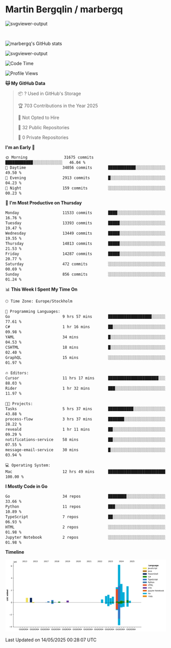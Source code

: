 # Martin Bergqlin / marbergq

![svgviewer-output](https://user-images.githubusercontent.com/2405410/206014777-22d41ecb-c24f-421d-b7d9-bba2cb5bb0de.svg)

<br>

<!--- [![Martin's Week](https://github-readme-stats.vercel.app/api/wakatime?username=marbergq&theme=dark)](https://github.com/anuraghazra/github-readme-stats) -->

![marbergq's GitHub stats](https://github-readme-stats.vercel.app/api?username=marbergq&count_private=true&show_icons=true)

![svgviewer-output](https://wakatime.com/badge/user/3f0a2069-6683-4e19-9a4a-7d21ea815067.svg)

<!--START_SECTION:waka-->
![Code Time](http://img.shields.io/badge/Code%20Time-5%2C068%20hrs%2011%20mins-blue)

![Profile Views](http://img.shields.io/badge/Profile%20Views-5-blue)

**🐱 My GitHub Data** 

> 📦 ? Used in GitHub's Storage 
 > 
> 🏆 703 Contributions in the Year 2025
 > 
> 🚫 Not Opted to Hire
 > 
> 📜 32 Public Repositories 
 > 
> 🔑 0 Private Repositories 
 > 
**I'm an Early 🐤** 

```text
🌞 Morning                31675 commits       ████████████░░░░░░░░░░░░░   46.04 % 
🌆 Daytime                34056 commits       ████████████░░░░░░░░░░░░░   49.50 % 
🌃 Evening                2913 commits        █░░░░░░░░░░░░░░░░░░░░░░░░   04.23 % 
🌙 Night                  159 commits         ░░░░░░░░░░░░░░░░░░░░░░░░░   00.23 % 
```
📅 **I'm Most Productive on Thursday** 

```text
Monday                   11533 commits       ████░░░░░░░░░░░░░░░░░░░░░   16.76 % 
Tuesday                  13393 commits       █████░░░░░░░░░░░░░░░░░░░░   19.47 % 
Wednesday                13449 commits       █████░░░░░░░░░░░░░░░░░░░░   19.55 % 
Thursday                 14813 commits       █████░░░░░░░░░░░░░░░░░░░░   21.53 % 
Friday                   14287 commits       █████░░░░░░░░░░░░░░░░░░░░   20.77 % 
Saturday                 472 commits         ░░░░░░░░░░░░░░░░░░░░░░░░░   00.69 % 
Sunday                   856 commits         ░░░░░░░░░░░░░░░░░░░░░░░░░   01.24 % 
```


📊 **This Week I Spent My Time On** 

```text
🕑︎ Time Zone: Europe/Stockholm

💬 Programming Languages: 
Go                       9 hrs 57 mins       ███████████████████░░░░░░   77.61 % 
C#                       1 hr 16 mins        ██░░░░░░░░░░░░░░░░░░░░░░░   09.98 % 
YAML                     34 mins             █░░░░░░░░░░░░░░░░░░░░░░░░   04.53 % 
CSHTML                   18 mins             █░░░░░░░░░░░░░░░░░░░░░░░░   02.40 % 
GraphQL                  15 mins             ░░░░░░░░░░░░░░░░░░░░░░░░░   01.97 % 

🔥 Editors: 
Cursor                   11 hrs 17 mins      ██████████████████████░░░   88.03 % 
Rider                    1 hr 32 mins        ███░░░░░░░░░░░░░░░░░░░░░░   11.97 % 

🐱‍💻 Projects: 
Tasks                    5 hrs 37 mins       ███████████░░░░░░░░░░░░░░   43.88 % 
process-flow             3 hrs 37 mins       ███████░░░░░░░░░░░░░░░░░░   28.22 % 
reveald                  1 hr 11 mins        ██░░░░░░░░░░░░░░░░░░░░░░░   09.29 % 
notifications-service    58 mins             ██░░░░░░░░░░░░░░░░░░░░░░░   07.55 % 
message-email-service    30 mins             █░░░░░░░░░░░░░░░░░░░░░░░░   03.94 % 

💻 Operating System: 
Mac                      12 hrs 49 mins      █████████████████████████   100.00 % 
```

**I Mostly Code in Go** 

```text
Go                       34 repos            ████████░░░░░░░░░░░░░░░░░   33.66 % 
Python                   11 repos            ███░░░░░░░░░░░░░░░░░░░░░░   10.89 % 
TypeScript               7 repos             ██░░░░░░░░░░░░░░░░░░░░░░░   06.93 % 
HTML                     2 repos             ░░░░░░░░░░░░░░░░░░░░░░░░░   01.98 % 
Jupyter Notebook         2 repos             ░░░░░░░░░░░░░░░░░░░░░░░░░   01.98 % 
```



**Timeline**

![Lines of Code chart](https://raw.githubusercontent.com/marbergq/marbergq/main/assets/bar_graph.png)


 Last Updated on 14/05/2025 00:28:07 UTC
<!--END_SECTION:waka-->
